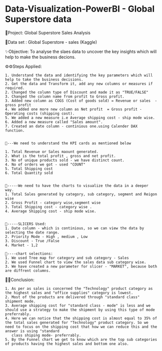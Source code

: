 # Data-Visualization-PowerBI - Global Superstore data

🌱Project: Global Superstore Sales Analysis

📓Data set : Global Superstore - sales (Kaggle)

✨Objective: To analyse the slaes data to uncover the key insights which will help to make the business decions.


⚙⚙Steps Applied:

	1. Understand the data and identifying the key parameters which will help to take the business decisions.
	2. Get the data and Transform it, add any new columns or measures if required.
	2. Changed the column type of Discount and made it as "TRUE/FALSE"
	3. Changed the column name from profit to Gross profit. 
	3. Added new column as COGS (Cost of goods sold) = Revenue or sales  - gross profit 
	4. We added one more new column as Net profit  = Gross profit - Operating costs (shipping cost).
	5. We added a new measure i.e Average shipping cost - ship mode wise.
	6. Added a new measure called "Sales amount".
	7. Created an date column - continious one.using Calender DAX function.


	📌---We need to understand the KPI cards as mentioned below

	1. Total Revenue or Sales maount generated.
	2. What is the total profit , gross and net profit.
	3. No of unique products sold - we have distinct count.
	4. No of orders we got - used "COUNT" 
	5. Total Shipping cost 
	6. Total Quantity sold
	

	📌-----We need to have the charts to visualize the data in a deeper way.
	1. Total Sales generated by category, sub category, segment and Reigon wise
	2. Gross Profit - category wise,segment wise
	3. Total Shipping cost - category wise . 
	4. Average Shipping cost - ship mode wise.


	📌-----SLICERS Used:
	1. Date column - which is continious, so we can view the data by selecting the date range.
	2. Priority Mode - High , medium , Low
	3. Discount - True /False
	4. Market - 1,2

	📌----chart selections:
	1. We used Tree map for category and sub category - Sales
	2. We used Funnel chart to view the sales data sub category wise.
	3. We have created a new parameter for slicer - "MARKET", because both are diffrent columns.

🎁✨Conclusion:

	1. As per as sales is concerned the "Technology" product category as the highest sales and "office supplies" category is lowest.
	2. Most of the products are delivered through "standard class" shipment mode.
	3. Average shipping cost for "standard class - mode" is less and we should use a strategy to make the shipment by using this type of mode preferrably.
	4. Here we can notice that the shipping cost is almost equal to 35% of the total sales generated for "Technology" product category. So we need to focus on the shipping cost that how we can reduce this and the answer is using "standard 
	   class shiping mode- preferrably.
	5. By the Funnel chart we get to know which are the top sub categories of products having the highest sales and bottom one also.   



